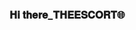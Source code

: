 ### 𝐇𝐢 𝐭𝐡𝐞𝐫𝐞_𝐓𝐇𝐄𝐄𝐒𝐂𝐎𝐑𝐓🌐

<!--
**the-escort/the-escort** is a ✨ _special_ ✨ repository because its `README.md` (this file) appears on your GitHub profile.

Here are some ideas to get you started:

- 🔭 I’m currently working on ...
- 🌱 I’m currently learning ...
- 👯 I’m looking to collaborate on ...
- 🤔 I’m looking for help with ...
- 💬 Ask me about ...
- 📫 How to reach me: ...
- 😄 Pronouns: ...
- ⚡ Fun fact: ...
-->
